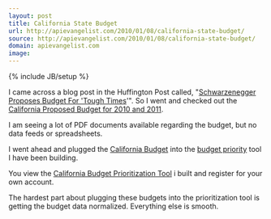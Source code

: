 ```yaml
---
layout: post
title: California State Budget
url: http://apievangelist.com/2010/01/08/california-state-budget/
source: http://apievangelist.com/2010/01/08/california-state-budget/
domain: apievangelist.com
image: 
---
```

{% include JB/setup %}<p>I came across a blog post in the Huffington Post called, "<a href="http://www.huffingtonpost.com/2010/01/08/schwarzenegger-proposes-b_n_416750.html">Schwarzenegger Proposes Budget For 'Tough Times</a>'". So I went and checked out the <a href="Schwarzenegger Proposes Budget For 'Tough Times'">California Proposed Budget for 2010 and 2011</a>.<p></p>
I am seeing a lot of PDF documents available regarding the budget, but no data feeds or spreadsheets.<p></p>
I went ahead and plugged the <a href="http://californiabudget.laneworks.net/index.php">California Budget</a> into the <a href="http://californiabudget.laneworks.net/index.php">budget priority</a> tool I have been building.<p></p>
You view the <a href="http://californiabudget.laneworks.net/index.php">California Budget Prioritization Tool</a> i built and register for your own account.<p></p>
The hardest part about plugging these budgets into the prioritization tool is getting the budget data normalized. Everything else is smooth.
</p>
